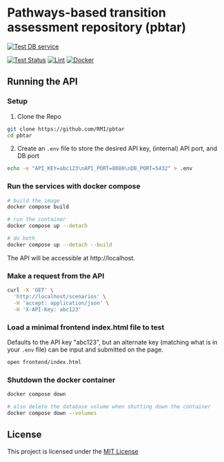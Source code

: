 # Pathways-based transition assessment repository (pbtar)

[![Test DB service](https://github.com/RMI/pbtar/actions/workflows/db-test.yml/badge.svg)](https://github.com/RMI/pbtar/actions/workflows/db-test.yml)

[![Test Status](https://github.com/RMI/pbtar/actions/workflows/api-test.yml/badge.svg?branch=main)](https://github.com/RMI/pbtar/actions/workflows/api-test.yml)
[![Lint](https://github.com/RMI/pbtar/actions/workflows/api-lint.yml/badge.svg?branch=main)](https://github.com/RMI/pbtar/actions/workflows/api-lint.yml)
[![Docker](https://github.com/RMI/pbtar/actions/workflows/api-docker-build-and-push.yml/badge.svg?branch=main)](https://github.com/RMI/pbtar/actions/workflows/api-docker-build-and-push.yml)

## Running the API

### Setup

1. Clone the Repo

```sh
git clone https://github.com/RMI/pbtar
cd pbtar
```

2. Create an `.env` file to store the desired API key, (internal) API port, and DB port
```sh
echo -e "API_KEY=abc123\nAPI_PORT=8080\nDB_PORT=5432" > .env
```

### Run the services with docker compose

```sh
# build the image
docker compose build

# run the container
docker compose up --detach

# do both
docker compose up --detach --build
```

The API will be accessible at http://localhost.

### Make a request from the API

```sh
curl -X 'GET' \
  'http://localhost/scenarios' \
  -H 'accept: application/json' \
  -H 'X-API-Key: abc123'
```

### Load a minimal frontend index.html file to test

Defaults to the API key "abc123", but an alternate key (matching what is in your `.env` file) can be input and submitted on the page.

```sh
open frontend/index.html
```

### Shutdown the docker container

```sh
docker compose down

# also delete the database volume when shutting down the container
docker compose down --volumes
```

## License
 This project is licensed under the [MIT License](LICENSE.txt) 

